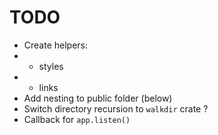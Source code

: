 # TODO

- Create helpers:
- - styles
- - links
- Add nesting to public folder (below)
- Switch directory recursion to `walkdir` crate ?
- Callback for `app.listen()`

<!-- - Remove `.html` and `/index.html` for dev mode -->
